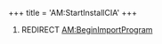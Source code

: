 +++
title = 'AM:StartInstallCIA'
+++

1.  REDIRECT [AM:BeginImportProgram](AM:BeginImportProgram "wikilink")
